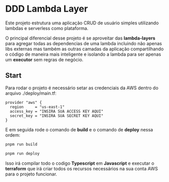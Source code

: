 # DDD Lambda Layer

Este projeto estrutura uma aplicação CRUD de usuário simples utilizando lambdas e serverless como plataforma.

O principal diferencial desse projeto é se aproveitar das **lambda-layers** para agregar todas as dependencias de uma lambda incluindo não apenas libs externas mas também as outras camadas da aplicação compartilhando o código de maneira mais inteligente e isolando a lambda para ser apenas um **executor** sem regras de negócio.

## Start

Para rodar o projeto é necessário setar as credenciais da AWS dentro do arquivo ./deploy/main.tf:

```
provider "aws" {
  region     = "us-east-1"
  access_key = "INSIRA SUA ACCESS KEY AQUI"
  secret_key = "INSIRA SUA SECRET KEY AQUI"
}
```

E em seguida rode o comando de **build** e o comando de **deploy** nessa ordem:

```bash
pnpm run build
```

```bash
pnpm run deploy
```

Isso irá compilar todo o codigo **Typescript** em **Javascript** e executar o **terraform** que irá criar todos os recursos necessários na sua conta AWS para o projeto funcionar.